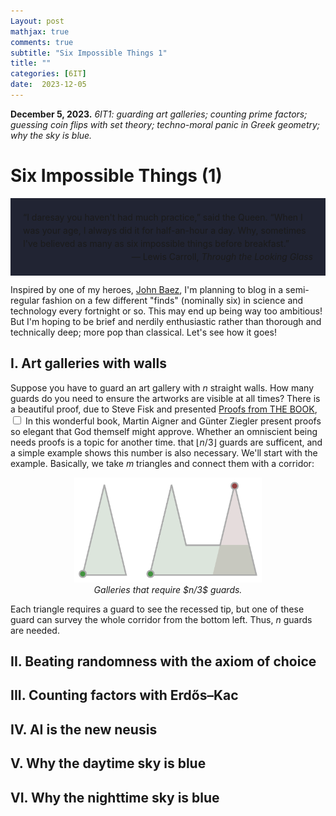```yaml
---
Layout: post
mathjax: true
comments: true
subtitle: "Six Impossible Things 1"
title: ""
categories: [6IT]
date:  2023-12-05
---
```


**December 5, 2023.** *6IT1: guarding art
  galleries; counting prime factors; guessing coin flips with set theory;
  techno-moral panic in Greek geometry; why the sky is blue.*

<h1>Six Impossible Things (1)</h1>

<div style="background-color: #212433 ; padding: 20px; border: 0px solid
grey; line-height:1.5">
“I daresay you haven't had much practice,” said the Queen. “When I was
your age, I always did it for half-an-hour a day. Why, sometimes I've
believed as many as six impossible things before breakfast.”<br>

<div style="text-align: right">— Lewis Carroll, <i>Through the Looking Glass</i>
</div>
</div>

Inspired by one of my heroes, [John Baez](https://math.ucr.edu/home/baez/TWF.html), I'm
planning to blog in a semi-regular fashion on a few different "finds"
(nominally six) in science and technology every fortnight or so. This may end up being way
too ambitious! But I'm hoping to be brief and nerdily enthusiastic rather
than thorough and technically deep; more pop than classical. Let's see how it goes!

<h2>I. Art galleries with walls</h2>

Suppose you have to guard an art gallery with $n$ straight walls. How many guards do you need
to ensure the artworks are visible at all times? There is a beautiful
proof, due to Steve Fisk and presented
[Proofs from THE BOOK](https://link.springer.com/book/10.1007/978-3-662-57265-8),<label for="sn-1"
       class="margin-toggle sidenote-number">
</label>
<input type="checkbox"
       id="sn-1"
       class="margin-toggle"/>
	   <span class="sidenote">
	   In this wonderful book, Martin Aigner and Günter Ziegler
	   present proofs so elegant that God themself might
	   approve. Whether an omniscient being needs proofs is a topic
	   for another time.
	   </span>
that $\lfloor n/3\rfloor$ guards are sufficent, and a simple example shows
this number is also necessary. We'll start with the
example. Basically, we take $m$ triangles and connect them with a corridor:

<figure>
    <div style="text-align:center"><img src
    ="/img/posts/guards1.svg" width="300"/>
	<figcaption><i>Galleries that require $n/3$ guards.</i></figcaption>
	</div>
	</figure>

Each triangle requires a guard to see the recessed tip, but one of
these guard can survey the whole corridor from the bottom left.
Thus, $n$ guards are needed.

<h2>II. Beating randomness with the axiom of choice</h2>

<h2>III. Counting factors with Erdős–Kac</h2>

<h2>IV. AI is the new neusis</h2>

<h2>V. Why the daytime sky is blue</h2>

<h2>VI. Why the nighttime sky is blue</h2>
